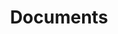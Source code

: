 ---
layout: category_index
title: Documents
lang: ca
order: 2
page_id: docs
permalink: documents
---